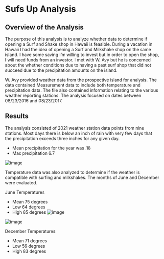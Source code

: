 # Sufs Up Analysis 
## Overview of the Analysis
The purpose of this analysis is to analyze whether data to determine if opening a Surf and Shake shop in Hawaii is feasible. During a vacation in Hawaii I had the idea of opening a Surf and Milkshake shop on the same island. I have some saving I’m willing to invest but in order to open the shop, I will need funds from an investor. I met with W. Avy but he is concerned about the whether conditions due to having a past surf shop that did not succeed due to the precipitation amounts on the island. 

W. Avy provided weather data from the prospective island for analysis. The data contained Measurement data to include both temperature and precipitation data. The file also contained information relating to the various weather reporting stations. The analysis focused on dates between 08/23/2016 and 08/23/2017. 

## Results
The analysis consisted of 2021 weather station data points from nine stations. Most days there is below an inch of rain with very few days that the precipitation exceeds three inches for any given day. 

- Mean precipitation for the year was .18 
- Max precipitation 6.7

![image](https://user-images.githubusercontent.com/88912539/139769647-e0e80183-750d-40fc-b5a6-b54dd6836725.png)

Temperature data was also analyzed to determine if the weather is compatible with surfing and milkshakes. The months of June and December were evaluated. 

June Temperatures
- Mean 75 degrees
- Low 64 degrees
- High 85 degrees     ![image](https://user-images.githubusercontent.com/88912539/139769905-981c9d0f-be45-4614-b98c-a8fd48958749.png)


![image](https://user-images.githubusercontent.com/88912539/139769865-fc3eb2c5-4705-4434-9ab2-c57e173fa578.png)

December Temperatures
- Mean 71 degrees
- Low 56 degrees
- High 83 degrees

